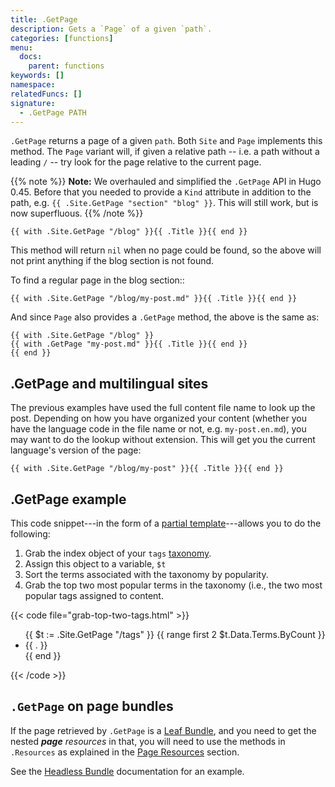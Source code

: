 ```yaml
---
title: .GetPage
description: Gets a `Page` of a given `path`.
categories: [functions]
menu:
  docs:
    parent: functions
keywords: []
namespace:
relatedFuncs: []
signature:
  - .GetPage PATH
---
```


`.GetPage` returns a page of a given `path`. Both `Site` and `Page` implements this method. The `Page` variant will, if given a relative path -- i.e. a path without a leading `/` -- try look for the page relative to the current page.

{{% note %}}
**Note:** We overhauled and simplified the `.GetPage` API in Hugo 0.45. Before that you needed to provide a `Kind` attribute in addition to the path, e.g. `{{ .Site.GetPage "section" "blog" }}`. This will still work, but is now superfluous.
{{% /note %}}


```go-html-template
{{ with .Site.GetPage "/blog" }}{{ .Title }}{{ end }}
```

This method will return `nil` when no page could be found, so the above will not print anything if the blog section is not found.

To find a regular page in the blog section::

```go-html-template
{{ with .Site.GetPage "/blog/my-post.md" }}{{ .Title }}{{ end }}
```

And since `Page` also provides a `.GetPage` method, the above is the same as:

```go-html-template
{{ with .Site.GetPage "/blog" }}
{{ with .GetPage "my-post.md" }}{{ .Title }}{{ end }}
{{ end }}
```

## .GetPage and multilingual sites

The previous examples have used the full content file name to look up the post. Depending on how you have organized your content (whether you have the language code in the file name or not, e.g. `my-post.en.md`), you may want to do the lookup without extension. This will get you the current language's version of the page:

```go-html-template
{{ with .Site.GetPage "/blog/my-post" }}{{ .Title }}{{ end }}
```

## .GetPage example

This code snippet---in the form of a [partial template][partials]---allows you to do the following:

1. Grab the index object of your `tags` [taxonomy].
2. Assign this object to a variable, `$t`
3. Sort the terms associated with the taxonomy by popularity.
4. Grab the top two most popular terms in the taxonomy (i.e., the two most popular tags assigned to content.

{{< code file="grab-top-two-tags.html" >}}
<ul class="most-popular-tags">
{{ $t := .Site.GetPage "/tags" }}
{{ range first 2 $t.Data.Terms.ByCount }}
    <li>{{ . }}</li>
{{ end }}
</ul>
{{< /code >}}

## `.GetPage` on page bundles

If the page retrieved by `.GetPage` is a [Leaf Bundle][leaf_bundle], and you
need to get the nested _**page** resources_ in that, you will need to use the
methods in `.Resources` as explained in the [Page Resources][page_resources]
section.

See the [Headless Bundle][headless_bundle] documentation for an example.


[partials]: /templates/partials/
[taxonomy]: /content-management/taxonomies/
[page_kinds]: /templates/section-templates/#page-kinds
[leaf_bundle]: /content-management/page-bundles/#leaf-bundles
[headless_bundle]: /content-management/page-bundles/#headless-bundle
[page_resources]: /content-management/page-resources/

